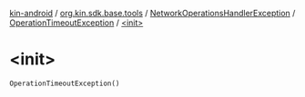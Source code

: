 [kin-android](../../../index.md) / [org.kin.sdk.base.tools](../../index.md) / [NetworkOperationsHandlerException](../index.md) / [OperationTimeoutException](index.md) / [&lt;init&gt;](./-init-.md)

# &lt;init&gt;

`OperationTimeoutException()`